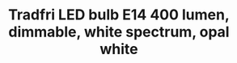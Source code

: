 ---
model: LED1536G5
EAN: 403.182.85
vendor: IKEA
title: Tradfri LED bulb E14 400 lumen, dimmable, white spectrum, opal white
category: light
supports: on/off, brightness, colortemp
image: /assets/images/devices/Ikea_LED1536G5-E14.jpg
zigbeemodel: ['TRADFRI bulb E14 WS opal 400lm']
compatible: [z2m,iob,deconz,zigate]
mlink: https://www.ikea.com/kr/en/catalog/products/40318285/
link: 
link2: 
link3: 
---
